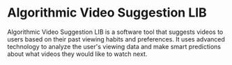# Algorithmic Video Suggestion LIB
 Algorithmic Video Suggestion LIB is a software tool that suggests videos to users based on their past viewing habits and preferences. It uses advanced technology to analyze the user's viewing data and make smart predictions about what videos they would like to watch next.
